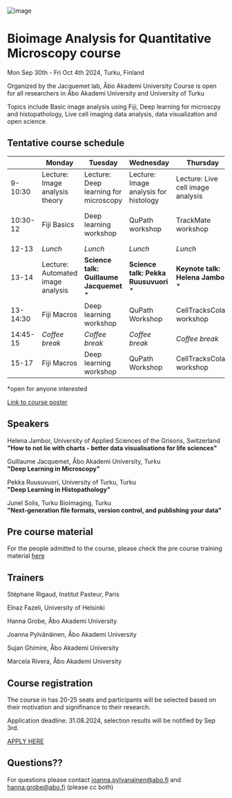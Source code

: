 ![image](https://github.com/jpylvanainen/Image_analysis_course_24/assets/74545655/ec25a5bc-a52c-4f52-b3e7-fe3ebb488995)


# Bioimage Analysis for Quantitative Microscopy course


Mon Sep 30th - Fri Oct 4th 2024, Turku, Finland

Organized by the Jacquemet lab, Åbo Akademi University
Course is open for all researchers in  Åbo Akademi University and University of Turku

Topics include Basic image analysis using Fiji, Deep learning for microscpy and histopathology, Live cell imaging data analysis, data visualization and open science.


## Tentative course schedule

|          | Monday                            | Tuesday                               | Wednesday                            | Thursday                          | Friday                       |
|----------|-----------------------------------|---------------------------------------|--------------------------------------|-----------------------------------|------------------------------|
| 9-10:30  | Lecture: Image analysis theory    | Lecture: Deep learning for microscopy | Lecture: Image analysis for histology | Lecture: Live cell image analysis | Image analysis group therapy |
| 10:30-12 | Fiji Basics                       | Deep learning workshop                | QuPath workshop                      | TrackMate workshop                | Image analysis group therapy |
| 12-13    | _Lunch_                           | _Lunch_                               | _Lunch_                              | _Lunch_                           | _Lunch_                      |
| 13-14    | Lecture: Automated image analysis | **Science talk: Guillaume Jacquemet**  * | **Science talk: Pekka Ruusuvuori** *       | **Keynote talk: Helena Jambor** *       | **Science talk: Junel Solis** *    |
| 13-14:30 | Fiji Macros                       | Deep learning workshop                | QuPath Workshop                      | CellTracksColab workshop          | Work on you own data         |
| 14:45-15 | _Coffee break_                    | _Coffee break_                        | _Coffee break_                       | _Coffee break_                    | _Coffee break_               |
| 15-17    | Fiji Macros                       | Deep learning workshop                | QuPath Workshop                      | CellTracksColab workshop          | Farewell and goodbye         |

*open for anyone interested

[Link to course poster](https://github.com/jpylvanainen/Image_analysis_course_24/blob/main/course_poster/course%20poster-01.png)

## Speakers

Helena Jambor, University of Applied Sciences of the Grisons, Switzerland <br /> **"How to not lie with charts - better data visualisations for life sciences"**

Guillaume Jacquemet, Åbo Akademi University, Turku <br /> **"Deep Learning in Microscopy"**

Pekka Ruusuvuori, University of Turku, Turku <br /> **"Deep Learning in Histopathology"**


Junel Solis, Turku BioImaging, Turku <br /> **"Next-generation file formats, version control, and publishing your data"**

## Pre course material 

For the people admitted to the course, please check the pre course training material [here]([http://sample.org/](https://sites.google.com/ivaskalab.com/precoursematerial?usp=sharing))


## Trainers

Stéphane Rigaud, Institut Pasteur, Paris

Elnaz Fazeli, University of Helsinki

Hanna Grobe, Åbo Akademi University

Joanna Pylvänäinen, Åbo Akademi University

Sujan Ghimire, Åbo Akademi University

Marcela Rivera, Åbo Akademi University


## Course registration

The course in has 20-25 seats and participants will be selected based on their motivation and signifinance to their research.

Application deadline: 31.08.2024, selection results will be notified by Sep 3rd.

[APPLY HERE](https://docs.google.com/forms/d/e/1FAIpQLScugW8iuv82vvGTKt85irbIJ8od_g3jxm7WMBo3q3e2i0TQxQ/viewform)


## Questions?? 
For questions please contact joanna.pylvanainen@abo.fi and hanna.grobe@abo.fi (please cc both)



